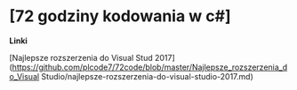 # \[72 godziny kodowania w c\#\] 

**Linki**

[Najlepsze rozszerzenia do Visual Stud 2017](https://github.com/plcode7/72code/blob/master/Najlepsze_rozszerzenia_do_Visual Studio/najlepsze-rozszerzenia-do-visual-studio-2017.md)

